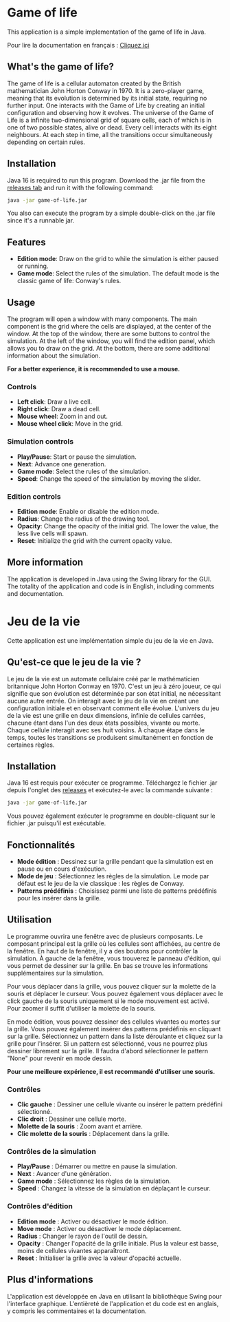 # Game of life

This application is a simple implementation of the game of life in Java.

Pour lire la documentation en français : [Cliquez ici](#jeu-de-la-vie)

## What's the game of life?

The game of life is a cellular automaton created by the British mathematician John Horton Conway in 1970. It is a zero-player game, meaning that its evolution is determined by its initial state, requiring no further input. One interacts with the Game of Life by creating an initial configuration and observing how it evolves.
The universe of the Game of Life is a infinite two-dimensional grid of square cells, each of which is in one of two possible states, alive or dead. Every cell interacts with its eight neighbours. At each step in time, all the transitions occur simultaneously depending on certain rules.

## Installation

Java 16 is required to run this program.
Download the .jar file from the [releases tab](https://github.com/IzeLeam/GameOfLife/releases) and run it with the following command:

```bash
java -jar game-of-life.jar
```
 
You also can execute the program by a simple double-click on the .jar file since it's a runnable jar.

## Features

- **Edition mode**: Draw on the grid to while the simulation is either paused or running.
- **Game mode**: Select the rules of the simulation. The default mode is the classic game of life: Conway's rules.

## Usage

The program will open a window with many components. The main component is the grid where the cells are displayed, at the center of the window.
At the top of the window, there are some buttons to control the simulation.
At the left of the window, you will find the edition panel, which allows you to draw on the grid.
At the bottom, there are some additional information about the simulation.

**For a better experience, it is recommended to use a mouse.**

### Controls

- **Left click**: Draw a live cell.
- **Right click**: Draw a dead cell.
- **Mouse wheel**: Zoom in and out.
- **Mouse wheel click**: Move in the grid.

### Simulation controls

- **Play/Pause**: Start or pause the simulation.
- **Next**: Advance one generation.
- **Game mode**: Select the rules of the simulation.
- **Speed**: Change the speed of the simulation by moving the slider.

### Edition controls

- **Edition mode**: Enable or disable the edition mode.
- **Radius**: Change the radius of the drawing tool.
- **Opacity**: Change the opacity of the initial grid. The lower the value, the less live cells will spawn.
- **Reset**: Initialize the grid with the current opacity value.

## More information

The application is developed in Java using the Swing library for the GUI.
The totality of the application and code is in English, including comments and documentation.

# Jeu de la vie

Cette application est une implémentation simple du jeu de la vie en Java.

## Qu'est-ce que le jeu de la vie ?

Le jeu de la vie est un automate cellulaire créé par le mathématicien britannique John Horton Conway en 1970. C'est un jeu à zéro joueur, ce qui signifie que son évolution est déterminée par son état initial, ne nécessitant aucune autre entrée. On interagit avec le jeu de la vie en créant une configuration initiale et en observant comment elle évolue.
L'univers du jeu de la vie est une grille en deux dimensions, infinie de cellules carrées, chacune étant dans l'un des deux états possibles, vivante ou morte. Chaque cellule interagit avec ses huit voisins. À chaque étape dans le temps, toutes les transitions se produisent simultanément en fonction de certaines règles.

## Installation

Java 16 est requis pour exécuter ce programme.
Téléchargez le fichier .jar depuis l'onglet des [releases](https://github.com/IzeLeam/GameOfLife/releases) et exécutez-le avec la commande suivante :

```bash
java -jar game-of-life.jar
```

Vous pouvez également exécuter le programme en double-cliquant sur le fichier .jar puisqu'il est exécutable.

## Fonctionnalités

- **Mode édition** : Dessinez sur la grille pendant que la simulation est en pause ou en cours d'exécution.
- **Mode de jeu** : Sélectionnez les règles de la simulation. Le mode par défaut est le jeu de la vie classique : les règles de Conway.
- **Patterns prédéfinis** : Choisissez parmi une liste de patterns prédéfinis pour les insérer dans la grille.

## Utilisation

Le programme ouvrira une fenêtre avec de plusieurs composants. Le composant principal est la grille où les cellules sont affichées, au centre de la fenêtre.
En haut de la fenêtre, il y a des boutons pour contrôler la simulation.
À gauche de la fenêtre, vous trouverez le panneau d'édition, qui vous permet de dessiner sur la grille.
En bas se trouve les informations supplémentaires sur la simulation.

Pour vous déplacer dans la grille, vous pouvez cliquer sur la molette de la souris et déplacer le curseur. Vous pouvez également vous déplacer avec le click gauche de la souris uniquement si le mode mouvement est activé.
Pour zoomer il suffit d'utiliser la molette de la souris.

En mode édition, vous pouvez dessiner des cellules vivantes ou mortes sur la grille. Vous pouvez également insérer des patterns prédéfinis en cliquant sur la grille.
Sélectionnez un pattern dans la liste déroulante et cliquez sur la grille pour l'insérer.
Si un pattern est sélectionné, vous ne pourrez plus dessiner librement sur la grille. Il faudra d'abord sélectionner le pattern "None" pour revenir en mode dessin.

**Pour une meilleure expérience, il est recommandé d'utiliser une souris.**

### Contrôles

- **Clic gauche** : Dessiner une cellule vivante ou insérer le pattern prédéfini sélectionné.
- **Clic droit** : Dessiner une cellule morte.
- **Molette de la souris** : Zoom avant et arrière.
- **Clic molette de la souris** : Déplacement dans la grille.

### Contrôles de la simulation

- **Play/Pause** : Démarrer ou mettre en pause la simulation.
- **Next** : Avancer d'une génération.
- **Game mode** : Sélectionnez les règles de la simulation.
- **Speed** : Changez la vitesse de la simulation en déplaçant le curseur.

### Contrôles d'édition

- **Edition mode** : Activer ou désactiver le mode édition.
- **Move mode** : Activer ou désactiver le mode déplacement.
- **Radius** : Changer le rayon de l'outil de dessin.
- **Opacity** : Changer l'opacité de la grille initiale. Plus la valeur est basse, moins de cellules vivantes apparaîtront.
- **Reset** : Initialiser la grille avec la valeur d'opacité actuelle.

## Plus d'informations

L'application est développée en Java en utilisant la bibliothèque Swing pour l'interface graphique.
L'entièreté de l'application et du code est en anglais, y compris les commentaires et la documentation.
